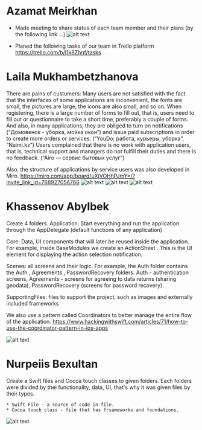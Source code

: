 # Azamat Meirkhan
* Made meeting to share status of each team member and their plans (by the following link ...)
![alt text](../images/pm/meeting.png)

* Planed the following tasks of our team in Trello platform https://trello.com/b/l1k8Zhnf/tasks

# Laila Mukhambetzhanova
There are pains of custumers: Many users are not satisfied with the fact that the interfaces of some applications are inconvenient, the fonts are small, the pictures are large, the icons are also small, and so on. When registering, there is a large number of forms to fill out, that is, users need to fill out or questionnaire to take a short time, preferably a couple of forms. And also, in many applications, they are obliged to turn on notifications (“Домовенок - уборка, мойка окон”) and issue paid subscriptions in order to create more orders or services. (“YouDo: работа, курьеры, уборка”, “Naimi.kz”)
Users complained that there is no work with application users, that is, technical support and managers do not fulfill their duties and there is no feedback. (“Airo — сервис бытовых услуг”)

Also, the structure of applications by service users was also developed in Miro.
https://miro.com/app/board/uXjVOHhPJmY=/?invite_link_id=768927056766
![alt text](../images/design/sitemap.png)
![alt text](../images/design/sitemap1.png)
![alt text](../images/design/sitemap2.png)

# Khassenov Abylbek
Create 4 folders. Application: Start everything and run the application through the AppDelegate (default functions of any application)

Core: Data, UI components that will later be reused inside the application. For example, inside BaseModules we create an ActionSheet . This is the UI element for displaying the action selection notification.

Scenes: all screens and their logic. For example, the Auth folder contains the Auth , Agreements , PasswordRecovery folders.
 Auth - authentication screens, Agreements - screens for agreeing to data returns (sharing geodata), PasswordRecovery (screens for password recovery).

SupportingFiles: files to support the project, such as images and externally included frameworks

We also use a pattern called Coordinators to better manage the entire flow of the application.
https://www.hackingwithswift.com/articles/71/how-to-use-the-coordinator-pattern-in-ios-apps

![alt text](../images/ios/x-codeProject2.jpeg)

# Nurpeiis Bexultan

Create a Swift files and Cocoa touch classes to given folders. Each folders were divided by thei functionality, data, UI, that's why it was given files by their types.
    
    * Swift File - a source of code in file.
    * Cocoa touch class - file that has frsameworks and foundations.

![alt text](../images/ios/x-codeProject3.jpeg)
